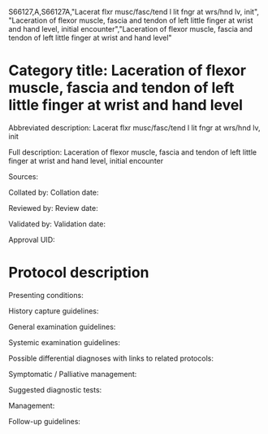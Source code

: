 S66127,A,S66127A,"Lacerat flxr musc/fasc/tend l lit fngr at wrs/hnd lv, init", "Laceration of flexor muscle, fascia and tendon of left little finger at wrist and hand level, initial encounter","Laceration of flexor muscle, fascia and tendon of left little finger at wrist and hand level"
# Category title: Laceration of flexor muscle, fascia and tendon of left little finger at wrist and hand level

Abbreviated description: Lacerat flxr musc/fasc/tend l lit fngr at wrs/hnd lv, init

Full description: Laceration of flexor muscle, fascia and tendon of left little finger at wrist and hand level, initial encounter

Sources:

Collated by:
Collation date:

Reviewed by:
Review date:

Validated by:
Validation date:

Approval UID:

# Protocol description

Presenting conditions:

History capture guidelines:

General examination guidelines:

Systemic examination guidelines:

Possible differential diagnoses with links to related protocols:

Symptomatic / Palliative management:

Suggested diagnostic tests:

Management:

Follow-up guidelines:

